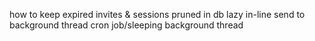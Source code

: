 how to keep expired invites & sessions pruned in db
  lazy
    in-line
    send to background thread
  cron job/sleeping background thread
